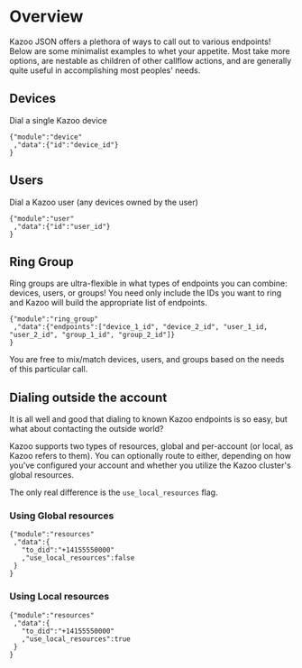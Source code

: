 
# Overview

Kazoo JSON offers a plethora of ways to call out to various endpoints! Below are some minimalist examples to whet your appetite. Most take more options, are nestable as children of other callflow actions, and are generally quite useful in accomplishing most peoples' needs.

## Devices

Dial a single Kazoo device

    {"module":"device"
     ,"data":{"id":"device_id"}
    }

## Users

Dial a Kazoo user (any devices owned by the user)

    {"module":"user"
     ,"data":{"id":"user_id"}
    }

## Ring Group

Ring groups are ultra-flexible in what types of endpoints you can combine: devices, users, or groups! You need only include the IDs you want to ring and Kazoo will build the appropriate list of endpoints.

    {"module":"ring_group"
     ,"data":{"endpoints":["device_1_id", "device_2_id", "user_1_id, "user_2_id", "group_1_id", "group_2_id"]}
    }

You are free to mix/match devices, users, and groups based on the needs of this particular call.

## Dialing outside the account

It is all well and good that dialing to known Kazoo endpoints is so easy, but what about contacting the outside world?

Kazoo supports two types of resources, global and per-account (or local, as Kazoo refers to them). You can optionally route to either, depending on how you've configured your account and whether you utilize the Kazoo cluster's global resources.

The only real difference is the `use_local_resources` flag.

### Using Global resources

    {"module":"resources"
     ,"data":{
       "to_did":"+14155550000"
       ,"use_local_resources":false
     }
    }

### Using Local resources

    {"module":"resources"
     ,"data":{
       "to_did":"+14155550000"
       ,"use_local_resources":true
     }
    }
